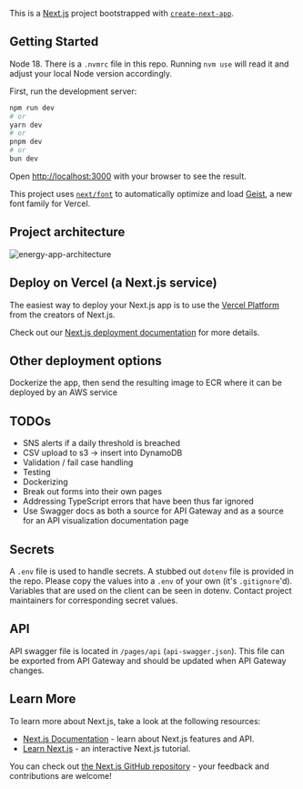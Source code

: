 This is a [Next.js](https://nextjs.org) project bootstrapped with [`create-next-app`](https://nextjs.org/docs/app/api-reference/cli/create-next-app).

## Getting Started
Node 18.
There is a `.nvmrc` file in this repo. Running `nvm use` will read it and adjust your local Node version accordingly.

First, run the development server:

```bash
npm run dev
# or
yarn dev
# or
pnpm dev
# or
bun dev
```

Open [http://localhost:3000](http://localhost:3000) with your browser to see the result.

This project uses [`next/font`](https://nextjs.org/docs/app/building-your-application/optimizing/fonts) to automatically optimize and load [Geist](https://vercel.com/font), a new font family for Vercel.

## Project architecture
![energy-app-architecture](https://github.com/user-attachments/assets/73566da0-429a-429d-b5f6-07bc60f251ba)

## Deploy on Vercel (a Next.js service)

The easiest way to deploy your Next.js app is to use the [Vercel Platform](https://vercel.com/new?utm_medium=default-template&filter=next.js&utm_source=create-next-app&utm_campaign=create-next-app-readme) from the creators of Next.js.

Check out our [Next.js deployment documentation](https://nextjs.org/docs/app/building-your-application/deploying) for more details.

## Other deployment options

Dockerize the app, then send the resulting image to ECR where it can be deployed by an AWS service

## TODOs
- SNS alerts if a daily threshold is breached
- CSV upload to s3 -> insert into DynamoDB
- Validation / fail case handling
- Testing
- Dockerizing
- Break out forms into their own pages
- Addressing TypeScript errors that have been thus far ignored
- Use Swagger docs as both a source for API Gateway and as a source for an API visualization documentation page

## Secrets
A `.env` file is used to handle secrets. A stubbed out `dotenv` file is provided in the repo. Please copy the values into a `.env` of your own (it's `.gitignore`'d).
Variables that are used on the client can be seen in dotenv. Contact project maintainers for corresponding secret values.

## API
API swagger file is located in `/pages/api` (`api-swagger.json`). This file can be exported from API Gateway and should be updated when API Gateway changes.

## Learn More

To learn more about Next.js, take a look at the following resources:

- [Next.js Documentation](https://nextjs.org/docs) - learn about Next.js features and API.
- [Learn Next.js](https://nextjs.org/learn) - an interactive Next.js tutorial.

You can check out [the Next.js GitHub repository](https://github.com/vercel/next.js) - your feedback and contributions are welcome!

